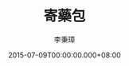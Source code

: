 ---
issue: 129
title: 寄藥包
author: 李秉璋
language: 詔安
date: 2015-07-09T00:00:00.000+08:00
topic: 懷想
difficulty: 1
wikidata: Q98095964
wikidata_link: https://www.wikidata.org/wiki/Q98095964
---